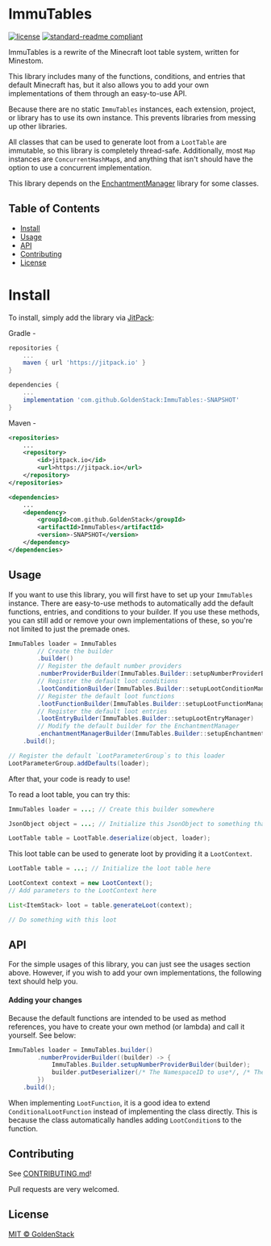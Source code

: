 # ImmuTables

[![license](https://img.shields.io/github/license/GoldenStack/ImmuTables?style=for-the-badge&color=dd2233)](../LICENSE)
[![standard-readme compliant](https://img.shields.io/badge/readme%20style-standard-brightgreen.svg?style=for-the-badge)](https://github.com/RichardLitt/standard-readme)

ImmuTables is a rewrite of the Minecraft loot table system, written for Minestom.

This library includes many of the functions, conditions, and entries that default Minecraft has, but it also allows you
to add your own implementations of them through an easy-to-use API.

Because there are no static `ImmuTables` instances, each extension, project, or library has to use its own instance.
This prevents libraries from messing up other libraries.

All classes that can be used to generate loot from a `LootTable` are immutable, so this library is completely
thread-safe. Additionally, most `Map` instances are `ConcurrentHashMap`s, and anything that isn't should have the option
to use a concurrent implementation.

This library depends on the [EnchantmentManager](https://github.com/GoldenStack/EnchantmentManager) library for some
classes.

## Table of Contents
- [Install](#install)
- [Usage](#usage)
- [API](#api)
- [Contributing](#contributing)
- [License](#license)


# Install

To install, simply add the library via [JitPack](https://jitpack.io/#GoldenStack/ImmuTables/-SNAPSHOT):

Gradle -
``` gradle
repositories {
    ...
    maven { url 'https://jitpack.io' }
}

dependencies {
    ...
    implementation 'com.github.GoldenStack:ImmuTables:-SNAPSHOT'
}
```

Maven -
``` xml
<repositories>
    ...
    <repository>
        <id>jitpack.io</id>
        <url>https://jitpack.io</url>
    </repository>
</repositories>

<dependencies>
    ...
    <dependency>
        <groupId>com.github.GoldenStack</groupId>
        <artifactId>ImmuTables</artifactId>
        <version>-SNAPSHOT</version>
    </dependency>
</dependencies>
```

## Usage

If you want to use this library, you will first have to set up your `ImmuTables` instance. There are easy-to-use methods
to automatically add the default functions, entries, and conditions to your builder. If you use these methods, you can
still add or remove your own implementations of these, so you're not limited to just the premade ones.
``` java
ImmuTables loader = ImmuTables
        // Create the builder
        .builder()
        // Register the default number providers
        .numberProviderBuilder(ImmuTables.Builder::setupNumberProviderBuilder)
        // Register the default loot conditions
        .lootConditionBuilder(ImmuTables.Builder::setupLootConditionManager)
        // Register the default loot functions
        .lootFunctionBuilder(ImmuTables.Builder::setupLootFunctionManager)
        // Register the default loot entries
        .lootEntryBuilder(ImmuTables.Builder::setupLootEntryManager)
        // Modify the default builder for the EnchantmentManager
        .enchantmentManagerBuilder(ImmuTables.Builder::setupEnchantmentManagerBuilder)
    .build();

// Register the default `LootParameterGroup`s to this loader
LootParameterGroup.addDefaults(loader);
```

After that, your code is ready to use!

To read a loot table, you can try this:

``` java
ImmuTables loader = ...; // Create this builder somewhere

JsonObject object = ...; // Initialize this JsonObject to something that should be read as a loot table

LootTable table = LootTable.deserialize(object, loader);
```

This loot table can be used to generate loot by providing it a `LootContext`.

``` java
LootTable table = ...; // Initialize the loot table here

LootContext context = new LootContext();
// Add parameters to the LootContext here

List<ItemStack> loot = table.generateLoot(context);

// Do something with this loot
```

## API
For the simple usages of this library, you can just see the usages section above.
However, if you wish to add your own implementations, the following text should help you.

#### Adding your changes
Because the default functions are intended to be used as method references, you have to create your own method (or
lambda) and call it yourself. See below:
``` java
ImmuTables loader = ImmuTables.builder()
        .numberProviderBuilder((builder) -> {
            ImmuTables.Builder.setupNumberProviderBuilder(builder);
            builder.putDeserializer(/* The NamespaceID to use*/, /* The deserialization method */)
        })
    .build();
```

When implementing `LootFunction`, it is a good idea to extend `ConditionalLootFunction` instead of implementing the
class directly. This is because the class automatically handles adding `LootCondition`s to the function.

## Contributing

See [CONTRIBUTING.md](CONTRIBUTING.md)!

Pull requests are very welcomed.

## License

[MIT © GoldenStack](../LICENSE)